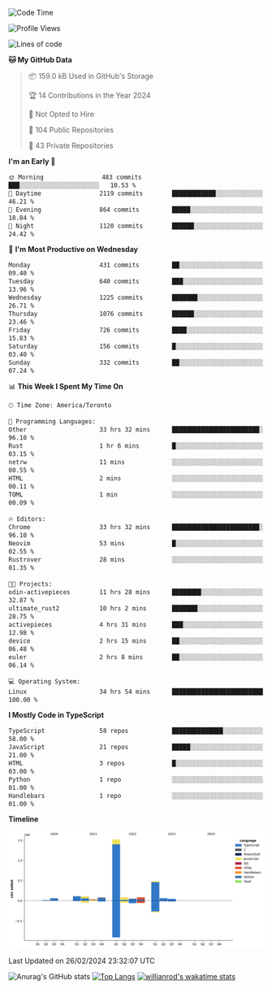 <!--START_SECTION:waka-->
![Code Time](http://img.shields.io/badge/Code%20Time-1%2C247%20hrs%2054%20mins-blue)

![Profile Views](http://img.shields.io/badge/Profile%20Views-1-blue)

![Lines of code](https://img.shields.io/badge/From%20Hello%20World%20I%27ve%20Written-2.7%20million%20lines%20of%20code-blue)

**🐱 My GitHub Data** 

> 📦 159.0 kB Used in GitHub's Storage 
 > 
> 🏆 14 Contributions in the Year 2024
 > 
> 🚫 Not Opted to Hire
 > 
> 📜 104 Public Repositories 
 > 
> 🔑 43 Private Repositories 
 > 
**I'm an Early 🐤** 

```text
🌞 Morning                483 commits         ███░░░░░░░░░░░░░░░░░░░░░░   10.53 % 
🌆 Daytime                2119 commits        ████████████░░░░░░░░░░░░░   46.21 % 
🌃 Evening                864 commits         █████░░░░░░░░░░░░░░░░░░░░   18.84 % 
🌙 Night                  1120 commits        ██████░░░░░░░░░░░░░░░░░░░   24.42 % 
```
📅 **I'm Most Productive on Wednesday** 

```text
Monday                   431 commits         ██░░░░░░░░░░░░░░░░░░░░░░░   09.40 % 
Tuesday                  640 commits         ███░░░░░░░░░░░░░░░░░░░░░░   13.96 % 
Wednesday                1225 commits        ███████░░░░░░░░░░░░░░░░░░   26.71 % 
Thursday                 1076 commits        ██████░░░░░░░░░░░░░░░░░░░   23.46 % 
Friday                   726 commits         ████░░░░░░░░░░░░░░░░░░░░░   15.83 % 
Saturday                 156 commits         █░░░░░░░░░░░░░░░░░░░░░░░░   03.40 % 
Sunday                   332 commits         ██░░░░░░░░░░░░░░░░░░░░░░░   07.24 % 
```


📊 **This Week I Spent My Time On** 

```text
🕑︎ Time Zone: America/Toronto

💬 Programming Languages: 
Other                    33 hrs 32 mins      ████████████████████████░   96.10 % 
Rust                     1 hr 6 mins         █░░░░░░░░░░░░░░░░░░░░░░░░   03.15 % 
netrw                    11 mins             ░░░░░░░░░░░░░░░░░░░░░░░░░   00.55 % 
HTML                     2 mins              ░░░░░░░░░░░░░░░░░░░░░░░░░   00.11 % 
TOML                     1 min               ░░░░░░░░░░░░░░░░░░░░░░░░░   00.09 % 

🔥 Editors: 
Chrome                   33 hrs 32 mins      ████████████████████████░   96.10 % 
Neovim                   53 mins             █░░░░░░░░░░░░░░░░░░░░░░░░   02.55 % 
Rustrover                28 mins             ░░░░░░░░░░░░░░░░░░░░░░░░░   01.35 % 

🐱‍💻 Projects: 
odin-activepieces        11 hrs 28 mins      ████████░░░░░░░░░░░░░░░░░   32.87 % 
ultimate_rust2           10 hrs 2 mins       ███████░░░░░░░░░░░░░░░░░░   28.75 % 
activepieces             4 hrs 31 mins       ███░░░░░░░░░░░░░░░░░░░░░░   12.98 % 
device                   2 hrs 15 mins       ██░░░░░░░░░░░░░░░░░░░░░░░   06.48 % 
euler                    2 hrs 8 mins        ██░░░░░░░░░░░░░░░░░░░░░░░   06.14 % 

💻 Operating System: 
Linux                    34 hrs 54 mins      █████████████████████████   100.00 % 
```

**I Mostly Code in TypeScript** 

```text
TypeScript               58 repos            ██████████████░░░░░░░░░░░   58.00 % 
JavaScript               21 repos            █████░░░░░░░░░░░░░░░░░░░░   21.00 % 
HTML                     3 repos             █░░░░░░░░░░░░░░░░░░░░░░░░   03.00 % 
Python                   1 repo              ░░░░░░░░░░░░░░░░░░░░░░░░░   01.00 % 
Handlebars               1 repo              ░░░░░░░░░░░░░░░░░░░░░░░░░   01.00 % 
```



**Timeline**

![Lines of Code chart](https://raw.githubusercontent.com/wise-introvert/wise-introvert/master/assets/bar_graph.png)


 Last Updated on 26/02/2024 23:32:07 UTC
<!--END_SECTION:waka-->

![Anurag's GitHub stats](https://github-readme-stats.vercel.app/api?username=wise-introvert&count_private=true&show_icons=true)
[![Top Langs](https://github-readme-stats.vercel.app/api/top-langs/?username=wise-introvert&langs_count=10)](https://github.com/anuraghazra/github-readme-stats)
[![willianrod's wakatime stats](https://github-readme-stats.vercel.app/api/wakatime?username=wiseintrovert)](https://github.com/anuraghazra/github-readme-stats)
